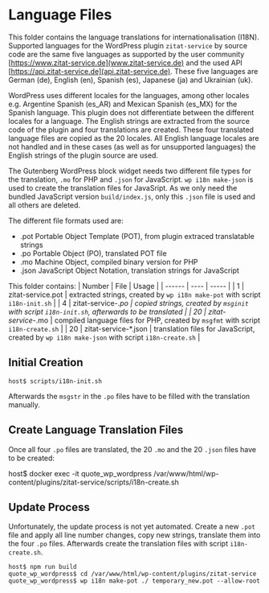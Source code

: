 # Language Files

This folder contains the language translations for internationalisation (I18N). Supported languages for the WordPress plugin `zitat-service` by source code are the same five languages as supported by the user community [https://www.zitat-service.de](www.zitat-service.de) and the used API [https://api.zitat-service.de](api.zitat-service.de). These five languages are German (de), English (en), Spanish (es), Japanese (ja) and Ukrainian (uk). 

WordPress uses different locales for the languages, among other locales e.g. Argentine Spanish (es_AR) and Mexican Spanish (es_MX) for the Spanish language. This plugin does not differentiate between the different locales for a language. The English strings are extracted from the source code of the plugin and four translations are created. These four translated language files are copied as the 20 locales. All English language locales are not handled and in these cases (as well as for unsupported languages) the English strings of the plugin source are used.

The Gutenberg WordPress block widget needs two different file types for the translation, `.mo` for PHP  and `.json` for JavaScript. `wp i18n make-json` is used to create the translation files for JavaSript. As we only need the bundled JavaScript version `build/index.js`, only this `.json` file is used and all others are deleted.

The different file formats used are:
* .pot Portable Object Template (POT), from plugin extraced translatable strings
* .po Portable Object (PO), translated POT file
* .mo Machine Object, compiled binary version for PHP
* .json JavaScript Object Notation, translation strings for JavaScript

This folder contains:
| Number | File | Usage |
| ------ | ---- | ----- |
| 1 | zitat-service.pot | extracted strings, created by `wp i18n make-pot` with script `i18n-init.sh` |
| 4 | zitat-service-*.po | copied strings, created by `msginit` with script `i18n-init.sh`, afterwards to be translated |
| 20 | zitat-service-*.mo | compiled language files for PHP, created by `msgfmt` with script `i18n-create.sh` |
| 20 | zitat-service-*.json | translation files for JavaScript, created by `wp i18n make-json` with script `i18n-create.sh` |

## Initial Creation

```
host$ scripts/i18n-init.sh
```

Afterwards the `msgstr` in the `.po` files have to be filled with the translation manually.

## Create Language Translation Files

Once all four `.po` files are translated, the 20 `.mo` and the 20 `.json` files have to be created:

host$ docker exec -it quote_wp_wordpress /var/www/html/wp-content/plugins/zitat-service/scripts/i18n-create.sh

## Update Process

Unfortunately, the update process is not yet automated. Create a new `.pot` file and apply all line number changes, copy new strings, translate them into the four `.po` files. Afterwards create the translation files with script `i18n-create.sh`.
```
host$ npm run build
quote_wp_wordpress$ cd /var/www/html/wp-content/plugins/zitat-service
quote_wp_wordpress$ wp i18n make-pot ./ temporary_new.pot --allow-root
```
